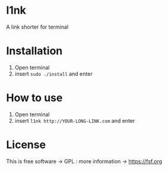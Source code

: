 # l1nk
A  link shorter for terminal

# Installation
1) Open terminal
2) insert `sudo ./install` and enter

# How to use
1) Open terminal
2) insert `l1nk http://YOUR-LONG-LINK.com` and enter

# License
This is free software -> GPL : more information -> https://fsf.org






